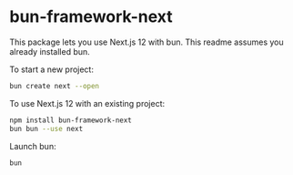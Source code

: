 # bun-framework-next

This package lets you use Next.js 12 with bun. This readme assumes you already installed bun.

To start a new project:

```bash
bun create next --open
```

To use Next.js 12 with an existing project:

```bash
npm install bun-framework-next
bun bun --use next
```

Launch bun:

```bash
bun
```
